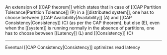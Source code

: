 An extension of [[CAP theorem]] which states that in case of [[CAP Partition Tolerance|Partition Tolerance]] (P) in a [[distributed system]], one has to choose between [[CAP Availability|Availability]] (A) and [[CAP Consistency|Consistency]] (C) (as per the CAP theorem), but else (E), even when the [[system]] is running normally in the absence of partitions, one has to choose between [[Latency]] (L) and [[Consistency]] (C)

---

Eventual [[CAP Consistency|Consistency]] optimizes read latency